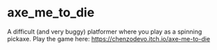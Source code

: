 # axe_me_to_die
A difficult (and very buggy) platformer where you play as a spinning pickaxe.
Play the game here: https://chenzodevo.itch.io/axe-me-to-die
